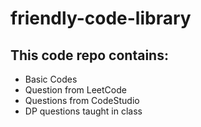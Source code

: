 # friendly-code-library

## This code repo contains: 
* Basic Codes
* Question from LeetCode
* Questions from CodeStudio
* DP questions taught in class
